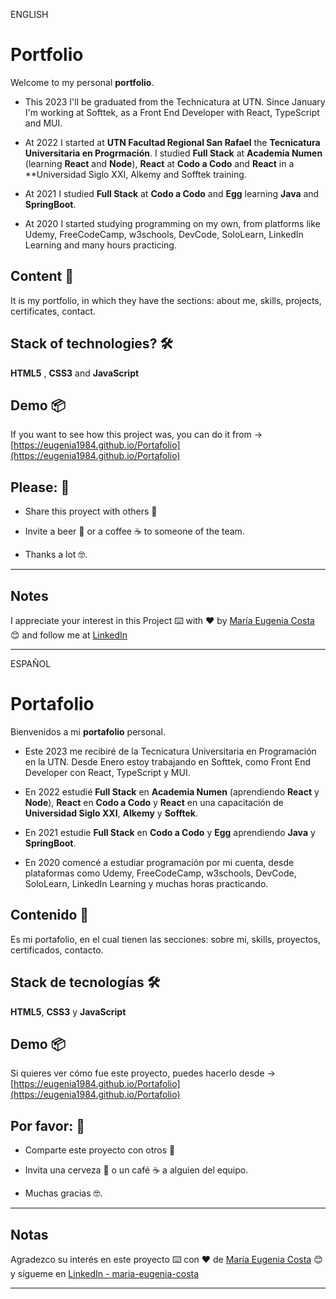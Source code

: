 ENGLISH

# Portfolio 

Welcome to my personal **portfolio**. 

- This 2023 I'll be graduated from the Technicatura at UTN. Since January I'm working at Softtek, as a Front End Developer with React, TypeScript and MUI.

- At 2022 I started at **UTN Facultad Regional San Rafael** the **Tecnicatura Universitaria en Progrmación**.  I studied **Full Stack** at **Academia Numen** (learning **React** and **Node**), **React** at **Codo a Codo** and **React** in a **Universidad Siglo XXI, Alkemy and Sofftek training.

- At 2021 I studied **Full Stack** at **Codo a Codo** and **Egg** learning **Java** and **SpringBoot**.

- At 2020 I started studying programming on my own, from platforms like Udemy, FreeCodeCamp, w3schools, DevCode, SoloLearn, LinkedIn Learning and many hours practicing.


## Content 🚀

It is my portfolio, in which they have the sections: about me, skills, projects, certificates, contact.


## Stack of technologies?  🛠️

**HTML5** , **CSS3** and **JavaScript**


## Demo 📦

If you want to see how this project was, you can do it from ->   [https://eugenia1984.github.io/Portafolio](https://eugenia1984.github.io/Portafolio)

## Please: 🎁

* Share this proyect with others 📢

* Invite a beer 🍺 or a coffee ☕  to someone of the team. 

* Thanks a lot 🤓.

---

## Notes

I appreciate your interest in this Project ⌨️ with ❤️ by [María Eugenia Costa](https://github.com/eugenia1984) 😊 and follow me at [LinkedIn](http://www.linkedin.com/in/maríaeugeniacosta) 

---

ESPAÑOL

# Portafolio

Bienvenidos a mi **portafolio** personal. 

- Este 2023 me recibiré de la Tecnicatura Universitaria en Programación en la UTN. Desde Enero estoy trabajando en Softtek, como Front End Developer con React, TypeScript y MUI.

- En 2022 estudié **Full Stack** en **Academia Numen** (aprendiendo **React** y **Node**), **React** en **Codo a Codo** y **React** en una capacitación de **Universidad Siglo XXI**, **Alkemy** y **Sofftek**.

- En 2021 estudie **Full Stack** en **Codo a Codo** y **Egg** aprendiendo **Java** y **SpringBoot**.

- En 2020 comencé a estudiar programación por mi cuenta, desde plataformas como Udemy, FreeCodeCamp, w3schools, DevCode, SoloLearn, LinkedIn Learning y muchas horas practicando.

  
## Contenido 🚀

Es mi portafolio, en el cual tienen las secciones: sobre mi, skills, proyectos, certificados, contacto.


## Stack de tecnologías 🛠️

**HTML5**, **CSS3** y **JavaScript**


## Demo 📦

Si quieres ver cómo fue este proyecto, puedes hacerlo desde -> [https://eugenia1984.github.io/Portafolio](https://eugenia1984.github.io/Portafolio)


## Por favor: 🎁

* Comparte este proyecto con otros 📢

* Invita una cerveza 🍺 o un café ☕ a alguien del equipo.

* Muchas gracias 🤓.


---

## Notas
Agradezco su interés en este proyecto ⌨️ con ❤️ de [María Eugenia Costa](https://github.com/eugenia1984) 😊 y sígueme en [LinkedIn - maria-eugenia-costa](https://www.linkedin.com/in/maria-eugenia-costa/)

---
